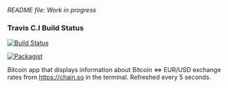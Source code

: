 _README file: Work in progress_

### Travis C.I Build Status
[![Build Status](https://travis-ci.org/SamThomas/BlockchainApp.svg?branch=master)](https://travis-ci.org/SamThomas/BlockchainApp)

[![Packagist](https://img.shields.io/packagist/l/doctrine/orm.svg?maxAge=2592000?style=plastic)]()

Bitcoin app that displays information about Bitcoin <=> EUR/USD exchange rates from https://chain.so in the terminal.
Refreshed every 5 seconds.
